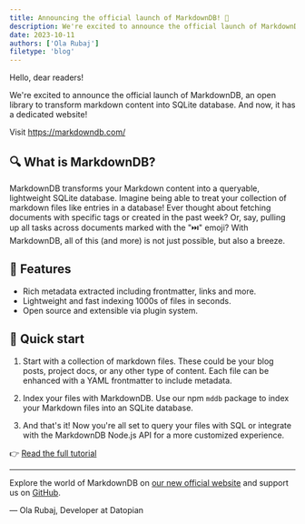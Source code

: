 ```yaml
---
title: Announcing the official launch of MarkdownDB! 🚀
description: We're excited to announce the official launch of MarkdownDB, an open library to transform markdown content into SQLite database. And now, it has a dedicated website at markdowndb.com
date: 2023-10-11
authors: ['Ola Rubaj']
filetype: 'blog'
---
```


Hello, dear readers!

We're excited to announce the official launch of MarkdownDB, an open library to transform markdown content into SQLite database. And now, it has a dedicated website!

Visit https://markdowndb.com/

## 🔍 What is MarkdownDB?

MarkdownDB transforms your Markdown content into a queryable, lightweight SQLite database. Imagine being able to treat your collection of markdown files like entries in a database! Ever thought about fetching documents with specific tags or created in the past week? Or, say, pulling up all tasks across documents marked with the "⏭️" emoji? With MarkdownDB, all of this (and more) is not just possible, but also a breeze.

## 🌟 Features

- Rich metadata extracted including frontmatter, links and more.
- Lightweight and fast indexing 1000s of files in seconds.
- Open source and extensible via plugin system.

## 🚀 Quick start

1. Start with a collection of markdown files. These could be your blog posts, project docs, or any other type of content. Each file can be enhanced with a YAML frontmatter to include metadata.

2. Index your files with MarkdownDB. Use our npm `mddb` package to index your Markdown files into an SQLite database.

3. And that's it! Now you're all set to query your files with SQL or integrate with the MarkdownDB Node.js API for a more customized experience.

👉 [Read the full tutorial](https://markdowndb.com/blog/basic-tutorial)

---

Explore the world of MarkdownDB on [our new official website](https://markdowndb.com/) and support us on [GitHub](https://github.com/datopian/markdowndb).

— Ola Rubaj, Developer at Datopian
